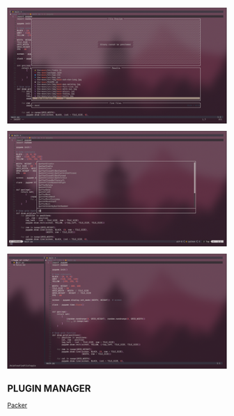 ![nvim screenshot](./images/image1.png)

![nvim-tree screenshot](./images/image2.png)

![code example](./images/image3.png)

## PLUGIN MANAGER

[Packer](https://github.com/wbthomason/packer.nvim)
